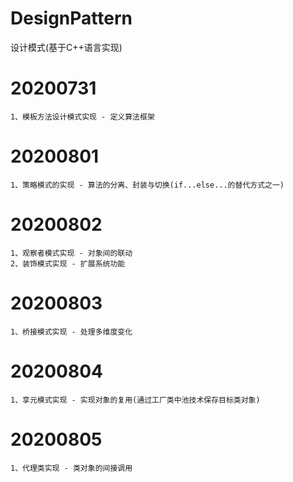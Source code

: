 # DesignPattern
设计模式(基于C++语言实现)

# 20200731
	1、模板方法设计模式实现 - 定义算法框架

# 20200801
	1、策略模式的实现 - 算法的分离、封装与切换(if...else...的替代方式之一)
	
# 20200802
	1、观察者模式实现 - 对象间的联动
	2、装饰模式实现 - 扩展系统功能
	
# 20200803
	1、桥接模式实现 - 处理多维度变化
	
# 20200804
	1、享元模式实现 - 实现对象的复用(通过工厂类中池技术保存目标类对象)
	
# 20200805
	1、代理类实现 - 类对象的间接调用